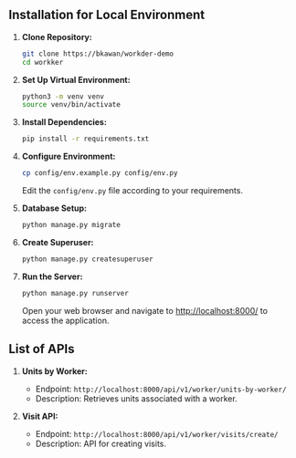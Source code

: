## Installation for Local Environment

1. **Clone Repository:**
    ```bash
    git clone https://bkawan/workder-demo
    cd workker
    ```

2. **Set Up Virtual Environment:**
    ```bash
    python3 -m venv venv
    source venv/bin/activate
    ```

3. **Install Dependencies:**
    ```bash
    pip install -r requirements.txt
    ```

4. **Configure Environment:**
    ```bash
    cp config/env.example.py config/env.py
    ```
    Edit the `config/env.py` file according to your requirements.

5. **Database Setup:**
    ```bash
    python manage.py migrate
    ```

6. **Create Superuser:**
    ```bash
    python manage.py createsuperuser
    ```

7. **Run the Server:**
    ```bash
    python manage.py runserver
    ```
    Open your web browser and navigate to [http://localhost:8000/](http://localhost:8000/) to access the application.


## List of APIs

1. **Units by Worker:**
   - Endpoint: `http://localhost:8000/api/v1/worker/units-by-worker/`
   - Description: Retrieves units associated with a worker.

2. **Visit API:**
   - Endpoint: `http://localhost:8000/api/v1/worker/visits/create/`
   - Description: API for creating visits.


